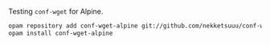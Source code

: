 Testing `conf-wget` for Alpine.

```sh
opam repository add conf-wget-alpine git://github.com/nekketsuuu/conf-wget-alpine
opam install conf-wget-alpine
```
